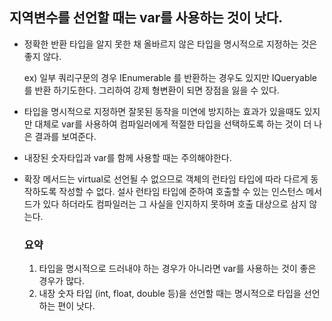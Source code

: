 ## 지역변수를 선언할 때는 var를 사용하는 것이 낫다.

+ 정확한 반환 타입을 알지 못한 채 올바르지 않은 타입을 명시적으로 지정하는 것은 좋지 않다.

  ex) 일부 쿼리구문의 경우 IEnumerable <T>를 반환하는 경우도 있지만 IQueryable <T>를 반환 하기도한다. 그리하여 강제 형변환이 되면 장점을 잃을 수 있다.

+ 타입을 명시적으로 지정하면 잘못된 동작을 미연에 방지하는 효과가 있을때도 있지만 대체로 var를 사용하여 컴파일러에게 적절한 타입을 선택하도록 하는 것이 더 나은 결과를 보여준다.


+ 내장된 숫자타입과 var를 함께 사용할 때는 주의해야한다.

+ 확장 메서드는 virtual로 선언될 수 없으므로 객체의 런타임 타입에 따라 다르게 동작하도록 작성할 수 없다.
  설사 런타임 타입에 준하여 호출할 수 있는 인스턴스 메서드가 있다 하더라도 컴파일러는 그 사실을 인지하지 못하며 호출 대상으로 삼지 않는다.

  ### 요약

  1. 타입을 명시적으로 드러내야 하는 경우가 아니라면 var를 사용하는 것이 좋은 경우가 많다.
  2. 내장 숫자 타입 (int, float, double 등)을 선언할 때는 명시적으로 타입을 선언하는 편이 낫다.
  

